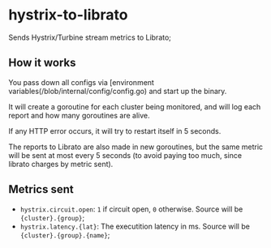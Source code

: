 # hystrix-to-librato

Sends Hystrix/Turbine stream metrics to Librato;

## How it works

You pass down all configs via
[environment variables(/blob/internal/config/config.go) and start up the
binary.

It will create a goroutine for each cluster being monitored, and will
log each report and how many goroutines are alive.

If any HTTP error occurs, it will try to restart itself in 5 seconds.

The reports to Librato are also made in new goroutines, but the same metric
will be sent at most every 5 seconds (to avoid paying too much, since librato
charges by metric sent).

## Metrics sent

- `hystrix.circuit.open`: `1` if circuit open, `0` otherwise.
Source will be `{cluster}.{group}`;
- `hystrix.latency.{lat}`: The executition latency in ms. Source will be
`{cluster}.{group}.{name}`;

